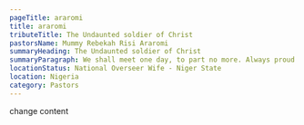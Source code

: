 ```yaml
---
pageTitle: araromi
title: araromi
tributeTitle: The Undaunted soldier of Christ
pastorsName: Mummy Rebekah Risi Araromi
summaryHeading: The Undaunted soldier of Christ
summaryParagraph: We shall meet one day, to part no more. Always proud of you, egbon mi!
locationStatus: National Overseer Wife - Niger State
location: Nigeria
category: Pastors
---
```

change content